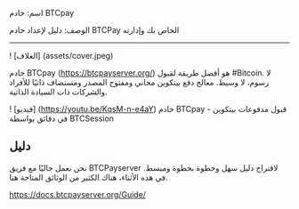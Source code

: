 اسم: خادم BTCpay

الوصف: دليل لإعداد خادم BTCPay الخاص بك وإدارته

---

! [الغلاف] (assets/cover.jpeg)

خادم BTCpay (https://btcpayserver.org/) هو أفضل طريقة لقبول #Bitcoin. لا رسوم، لا وسيط. معالج دفع بيتكوين مجاني ومفتوح المصدر ومستضاف ذاتيًا للأفراد والشركات ذات السيادة الذاتية.

! [فيديو] (https://youtu.be/KqsM-n-e4aY)
خادم BTCpay - قبول مدفوعات بيتكوين في دقائق بواسطة BTCSession

## دليل

نحن نعمل حاليًا مع فريق BTCPayserver لاقتراح دليل سهل وخطوة بخطوة ومبسط. في هذه الأثناء، هناك الكثير من الوثائق المتاحة هنا.

https://docs.btcpayserver.org/Guide/